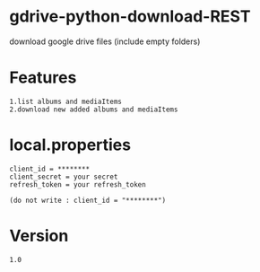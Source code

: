 # gdrive-python-download-REST
download google drive files (include empty folders)
# Features
    1.list albums and mediaItems
    2.download new added albums and mediaItems
# local.properties        
    client_id = ********
    client_secret = your secret
    refresh_token = your refresh_token

    (do not write : client_id = "********")
# Version
    1.0
